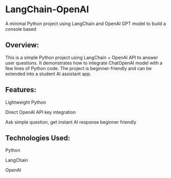 # LangChain-OpenAI
A minimal Python project using LangChain and OpenAI GPT model to build a console based 

## Overview:

This is a simple Python project using LangChain + OpenAI API to answer user questions.
It demonstrates how to integrate ChatOpenAI model with a few lines of Python code.
The project is beginner-friendly and can be extended into a student AI assistant app.


## Features:

Lightweight Python 

Direct OpenAI API key integration

Ask simple question, get instant AI response beginner friendly 

## Technologies Used:

Python 

LangChain

OpenAI

